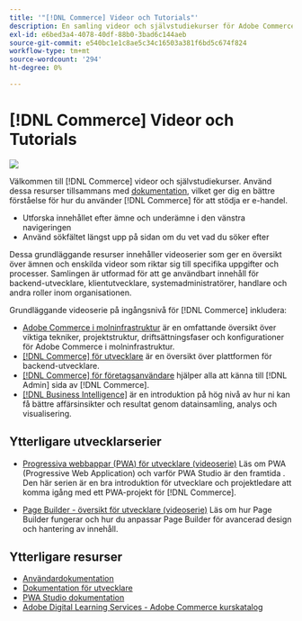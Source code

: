 ```yaml
---
title: '"[!DNL Commerce] Videor och Tutorials"'
description: En samling videor och självstudiekurser för Adobe Commerce och Magento Open Source
exl-id: e6bed3a4-4078-40df-88b0-3bad6c144aeb
source-git-commit: e540bc1e1c8ae5c34c16503a381f6bd5c674f824
workflow-type: tm+mt
source-wordcount: '294'
ht-degree: 0%

---
```


# [!DNL Commerce] Videor och Tutorials

![](./assets/banner.png)

Välkommen till [!DNL Commerce] videor och självstudiekurser. Använd dessa resurser tillsammans med [dokumentation](https://experienceleague.adobe.com/docs/commerce.html), vilket ger dig en bättre förståelse för hur du använder [!DNL Commerce] för att stödja er e-handel.

- Utforska innehållet efter ämne och underämne i den vänstra navigeringen
- Använd sökfältet längst upp på sidan om du vet vad du söker efter

Dessa grundläggande resurser innehåller videoserier som ger en översikt över ämnen och enskilda videor som riktar sig till specifika uppgifter och processer. Samlingen är utformad för att ge användbart innehåll för backend-utvecklare, klientutvecklare, systemadministratörer, handlare och andra roller inom organisationen.

Grundläggande videoserie på ingångsnivå för [!DNL Commerce] inkludera:

- [Adobe Commerce i molninfrastruktur](./cloud/1-overview.md) är en omfattande översikt över viktiga tekniker, projektstruktur, driftsättningsfaser och konfigurationer för Adobe Commerce i molninfrastruktur.
- [[!DNL Commerce] för utvecklare](./developer/backend-1-1-overview.md) är en översikt över plattformen för backend-utvecklare.
- [[!DNL Commerce] för företagsanvändare](./merchant/introduction/1-1-menus.md) hjälper alla att känna till [!DNL Admin] sida av [!DNL Commerce].
- [[!DNL Business Intelligence]](./merchant/business-intelligence/1-overview.md) är en introduktion på hög nivå av hur ni kan få bättre affärsinsikter och resultat genom datainsamling, analys och visualisering.

## Ytterligare utvecklarserier

- [Progressiva webbappar (PWA) för utvecklare (videoserie)](./pwa/introduction/1-overview.md) Läs om PWA (Progressive Web Application) och varför PWA Studio är den framtida &#x200B;. Den här serien är en bra introduktion för utvecklare och projektledare att komma igång med ett PWA-projekt för [!DNL Commerce].

- [Page Builder - översikt för utvecklare (videoserie)](./developer/page-builder/1-intro-case-studies.md) Läs om hur Page Builder fungerar och hur du anpassar Page Builder för avancerad design och hantering av innehåll.

<!--
- **[Security planning for [!DNL Commerce] (video series)](./security/summit-security/1-summit-security.md)**
    <br>
    *How the e-commerce threat landscape is changing. The importance of security for the customer running an e-commerce application and specific processes and practices for securing Magento*
-->

## Ytterligare resurser

- [Användardokumentation](https://docs.magento.com/)
- [Dokumentation för utvecklare](https://devdocs.magento.com/)
- [PWA Studio dokumentation](https://developer.adobe.com/commerce/pwa-studio/)
- [Adobe Digital Learning Services - Adobe Commerce kurskatalog](https://learning.adobe.com/catalog.html?solution=Adobe%20Commerce)

